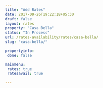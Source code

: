 ```yaml
---
title: "Add Rates"
date: 2017-09-26T19:22:18+05:30
draft: false
layout: rates
property: "Casa Bella"
status: "In Process"
url: /rates-availability/rates/casa-bella/
slug: "casa-bella/"

propertyinfo:
 done: false

mainmenu:
 rates: true
 ratesavail: true

---
```


